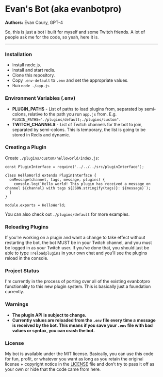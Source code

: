 # Evan's Bot (aka evanbotpro)

**Authors:** Evan Coury, GPT-4

So, this is just a bot I built for myself and some Twitch friends. A lot of people ask me for the code, so yeah, here it is.


----

### Installation

- Install node.js.
- Install and start redis.
- Clone this repository.
- Copy `.env-default` to `.env` and set the appropriate values.
- Run `node ./app.js`

### Environment Variables (.env)

- **PLUGIN_PATHS** - List of paths to load plugins from, separated by semi-colons, relative to the path you run `app.js` from. E.g. `PLUGIN_PATHS="./plugins/default;./plugins/custom"`.
- **TWITCH_CHANNELS** - List of Twitch channels for the bot to join, separated by semi-colons. This is temporary, the list is going to be stored in Redis and dynamic.

### Creating a Plugin

Create `./plugins/custom/helloworld/index.js`:

```
const PluginInterface = require('../../../src/pluginInterface');

class HelloWorld extends PluginInterface {
  onMessage(channel, tags, message, plugins) {
    console.log(`Hello world! This plugin has received a message on channel ${channel} with tags ${JSON.stringify(tags)}: ${message}`);
  }
}

module.exports = HelloWorld;
```

You can also check out `./plugins/default` for more examples.

### Reloading Plugins

If you're working on a plugin and want a change to take effect without restarting the bot, the bot MUST be in your Twitch channel, and you must be logged in as your Twitch user. If you've done that, you should just be able to type `!reloadplugins` in your own chat and you'll see the plugins reload in the console.

### Project Status

I'm currently in the process of porting over all of the existing evanbotpro functionality to this new plugin system. This is basically just a foundation currently.

### Warnings

- **The plugin API is subject to change.**
- **Currently values are reloaded from the `.env` file every time a message is received by the bot. This means if you save your `.env` file with bad values or syntax, you can crash the bot.**

### License

My bot is available under the MIT license. Basically, you can use this code for fun, profit, or whatever you want as long as you retain the original license + copyright notice in the [LICENSE](./LICENSE) file and don't try to pass it off as your own or hide that the code came from here.
